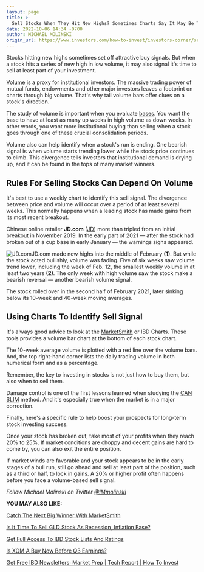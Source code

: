 ```yaml
---
layout: page
title: >-
  Sell Stocks When They Hit New Highs? Sometimes Charts Say It May Be The Right Choice
date: 2022-10-06 14:34 -0700
author: MICHAEL MOLINSKI
origin_url: https://www.investors.com/how-to-invest/investors-corner/sell-stocks-when-they-hit-new-highs-these-charts-say-it-may-be-the-right-choice/
---
```


Stocks hitting new highs sometimes set off attractive buy signals. But when a stock hits a series of new high in low volume, it may also signal it's time to sell at least part of your investment.

[Volume](https://www.investors.com/how-to-invest/investors-corner/high-volume-key-open-sesame-moment-for-stock-move/) is a proxy for institutional investors. The massive trading power of mutual funds, endowments and other major investors leaves a footprint on charts through big volume. That's why tall volume bars offer clues on a stock's direction.

The study of volume is important when you evaluate [bases](https://www.investors.com/how-to-invest/investors-corner/best-stocks-to-buy-form-bullish-bases-before-big-price-gains/). You want the base to have at least as many up weeks in high volume as down weeks. In other words, you want more institutional buying than selling when a stock goes through one of these crucial consolidation periods.

Volume also can help identify when a stock's run is ending. One bearish signal is when volume starts trending lower while the stock price continues to climb. This divergence tells investors that institutional demand is drying up, and it can be found in the tops of many market winners.

## Rules For Selling Stocks Can Depend On Volume

It's best to use a weekly chart to identify this sell signal. The divergence between price and volume will occur over a period of at least several weeks. This normally happens when a leading stock has made gains from its most recent breakout.

Chinese online retailer **JD.com** ([JD](https://research.investors.com/quote.aspx?symbol=JD)) more than tripled from an initial breakout in November 2019. In the early part of 2021 — after the stock had broken out of a cup base in early January — the warnings signs appeared.

![JD.com](https://www.investors.com/wp-content/uploads/2022/10/IC2c101022-300x161.jpg)JD.com made new highs into the middle of February **(1)**. But while the stock acted bullishly, volume was fading. Five of six weeks saw volume trend lower, including the week of Feb. 12, the smallest weekly volume in at least two years **(2)**. The only week with high volume saw the stock make a bearish reversal — another bearish volume signal.

The stock rolled over in the second half of February 2021, later sinking below its 10-week and 40-week moving averages.

## Using Charts To Identify Sell Signal

It's always good advice to look at the [MarketSmith](https://www.investors.com/product/marketsmith/?artProdLink=MarketSmith) or IBD Charts. These tools provides a volume bar chart at the bottom of each stock chart.

The 10-week average volume is plotted with a red line over the volume bars. And, the top right-hand corner lists the daily trading volume in both numerical form and as a percentage.

Remember, the key to investing in stocks is not just how to buy them, but also when to sell them.

Damage control is one of the first lessons learned when studying the [CAN SLIM](https://www.investors.com/how-to-invest/investors-corner/can-slim-stocks-how-to-find-stock-market-winners/) method. And it's especially true when the market is in a major correction.

Finally, here's a specific rule to help boost your prospects for long-term stock investing success.

Once your stock has broken out, take most of your profits when they reach 20% to 25%. If market conditions are choppy and decent gains are hard to come by, you can also exit the entire position.

If market winds are favorable and your stock appears to be in the early stages of a bull run, still go ahead and sell at least part of the position, such as a third or half, to lock in gains. A 20% or higher profit often happens before you face a volume-based sell signal.

_Follow Michael Molinski on Twitter [@IMmolinski](http://twitter.com/IMmolinski)_

**YOU MAY ALSO LIKE:**

[Catch The Next Big Winner With MarketSmith](https://marketsmith.investors.com/ms-platform/?src=APA1BQ)

[Is It Time To Sell GLD Stock As Recession, Inflation Ease?](https://www.investors.com/research/gld-stock-a-buy-right-now-heres-what-charts-show/)

[Get Full Access To IBD Stock Lists And Ratings](https://www.investors.com/product/ibd-digital/?artProdLink=IBD_Digital)

[Is XOM A Buy Now Before Q3 Earnings?](https://www.investors.com/research/exxon-stock-buy-now/)

[Get Free IBD Newsletters: Market Prep \| Tech Report \| How To Invest](https://shop.investors.com/offer/splashresponsive.aspx?id=newsletters-howtoinvest)



